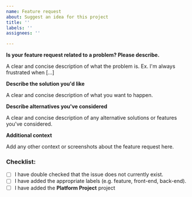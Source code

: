 ```yaml
---
name: Feature request
about: Suggest an idea for this project
title: ''
labels: ''
assignees: ''

---
```


**Is your feature request related to a problem? Please describe.**

A clear and concise description of what the problem is. Ex. I'm always frustrated when [...]

**Describe the solution you'd like**

A clear and concise description of what you want to happen.

**Describe alternatives you've considered**

A clear and concise description of any alternative solutions or features you've considered.

**Additional context**

Add any other context or screenshots about the feature request here.

### Checklist:

- [ ] I have double checked that the issue does not currently exist. 
- [ ] I have added the appropriate labels (e.g. feature, front-end, back-end).
- [ ] I have added the **Platform Project** project